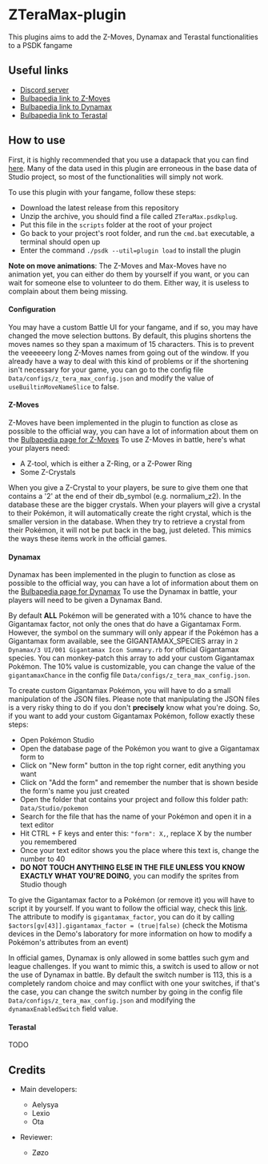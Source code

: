 # ZTeraMax-plugin
This plugins aims to add the Z-Moves, Dynamax and Terastal functionalities to a PSDK fangame

## Useful links

-   [Discord server](https://discord.gg/0noB0gBDd91B8pMk)
-   [Bulbapedia link to Z-Moves](https://bulbapedia.bulbagarden.net/wiki/Z-Move)
-   [Bulbapedia link to Dynamax](https://bulbapedia.bulbagarden.net/wiki/Dynamax)
-   [Bulbapedia link to Terastal](https://bulbapedia.bulbagarden.net/wiki/Terastal_phenomenon)

## How to use

First, it is highly recommended that you use a datapack that you can find [here](https://github.com/PokemonWorkshop/GameDataPacks/tree/gen-packs). Many of the data used in this plugin are erroneous in the base data of Studio project, so most of the functionalities will simply not work.

To use this plugin with your fangame, follow these steps:
  - Download the latest release from this repository
  - Unzip the archive,  you should find a file called `ZTeraMax.psdkplug`.
  - Put this file in the `scripts` folder at the root of your project
  - Go back to your project's root folder, and run the `cmd.bat` executable, a terminal should open up
  - Enter the command `./psdk --util=plugin load` to install the plugin

**Note on move animations**: The Z-Moves and Max-Moves have no animation yet, you can either do them by yourself if you want, or you can wait for someone else to volunteer to do them. Either way, it is useless to complain about them being missing.

#### Configuration
You may have a custom Battle UI for your fangame, and if so, you may have changed the move selection buttons. By default, this plugins shortens the moves names so they span a maximum of 15 characters. This is to prevent the veeeeeery long Z-Moves names from going out of the window. If you already have a way to deal with this kind of problems or if the shortening isn't necessary for your game, you can go to the config file `Data/configs/z_tera_max_config.json` and modify the value of `useBuiltinMoveNameSlice` to false.

#### Z-Moves

Z-Moves have been implemented in the plugin to function as close as possible to the official way, you can have a lot of information about them on the [Bulbapedia page for Z-Moves](https://bulbapedia.bulbagarden.net/wiki/Z-Move)
To use Z-Moves in battle, here's what your players need:
- A Z-tool, which is either a Z-Ring, or a Z-Power Ring
- Some Z-Crystals

When you give a Z-Crystal to your players, be sure to give them one that contains a '2' at the end of their db_symbol (e.g. normalium_z2). In the database these are the bigger crystals. When your players will give a crystal to their Pokémon, it will automatically create the right crystal, which is the smaller version in the database. When they try to retrieve a crystal from their Pokémon, it will not be put back in the bag, just deleted. This mimics the ways these items work in the official games.

#### Dynamax

Dynamax has been implemented in the plugin to function as close as possible to the official way, you can have a lot of information about them on the [Bulbapedia page for Dynamax](https://bulbapedia.bulbagarden.net/wiki/Dynamax)
To use the Dynamax in battle, your players will need to be given a Dynamax Band.

By default **ALL** Pokémon will be generated with a 10% chance to have the Gigantamax factor, not only the ones that do have a Gigantamax Form. However, the symbol on the summary will only appear if the Pokémon has a Gigantamax form available, see the GIGANTAMAX_SPECIES array in `2 Dynamax/3 UI/001 Gigantamax Icon Summary.rb` for official Gigantamax species. You can monkey-patch this array to add your custom Gigantamax Pokémon.
The 10% value is customizable, you can change the value of the `gigantamaxChance` in the config file `Data/configs/z_tera_max_config.json`.

To create custom Gigantamax Pokémon, you will have to do a small manipulation of the JSON files. Please note that manipulating the JSON files is a very risky thing to do if you don't **precisely** know what you're doing. So, if you want to add your custom Gigantamax Pokémon, follow exactly these steps:
- Open Pokémon Studio
- Open the database page of the Pokémon you want to give a Gigantamax form to
- Click on "New form" button in the top right corner, edit anything you want
- Click on "Add the form" and remember the number that is shown beside the form's name you just created
- Open the folder that contains your project and follow this folder path: `Data/Studio/pokemon`
- Search for the file that has the name of your Pokémon and open it in a text editor
- Hit CTRL + F keys and enter this: `"form": X,`, replace X by the number you remembered
- Once your text editor shows you the place where this text is, change the number to 40
- **DO NOT TOUCH ANYTHING ELSE IN THE FILE UNLESS YOU KNOW EXACTLY WHAT YOU'RE DOING**, you can modify the sprites from Studio though

To give the Gigantamax factor to a Pokémon (or remove it) you will have to script it by yourself. If you want to follow the official way, check this [link](https://bulbapedia.bulbagarden.net/wiki/Master_Dojo#Max_Soup).
The attribute to modify is `gigantamax_factor`, you can do it by calling `$actors[gv[43]].gigantamax_factor = (true|false)` (check the Motisma devices in the Demo's laboratory for more information on how to modify a Pokémon's attributes from an event)

In official games, Dynamax is only allowed in some battles such gym and league challenges. If you want to mimic this, a switch is used to allow or not the use of Dynamax in battle. By default the switch number is 113, this is a completely random choice and may conflict with one your switches, if that's the case, you can change the switch number by going in the config file `Data/configs/z_tera_max_config.json` and modifying the `dynamaxEnabledSwitch` field value.

#### Terastal
TODO

## Credits

- Main developers:
  - Aelysya
  - Lexio
  - Ota

- Reviewer:
  - Zøzo
